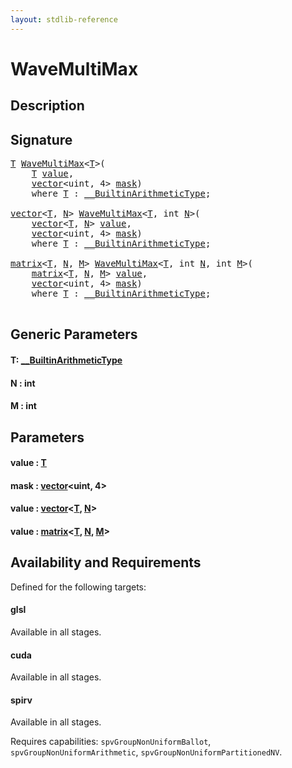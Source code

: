 ```yaml
---
layout: stdlib-reference
---
```


# WaveMultiMax

## Description





## Signature 

<pre>
<a href="wavemultimax-049.html#typeparam-T" class="code_type">T</a> <a href="wavemultimax-049.html">WaveMultiMax</a>&lt;<a href="wavemultimax-049.html#typeparam-T" class="code_type">T</a>&gt;(
    <a href="wavemultimax-049.html#typeparam-T" class="code_type">T</a> <a href="wavemultimax-049.html#decl-value" class="code_param">value</a>,
    <a href="../types/vector/index.html" class="code_type">vector</a>&lt;<span class="code_keyword">uint</span>, 4&gt; <a href="wavemultimax-049.html#decl-mask" class="code_param">mask</a>)
    <span class='code_keyword'>where</span> <a href="wavemultimax-049.html#typeparam-T" class="code_type">T</a> : <a href="../interfaces/0_builtinarithmetictype-029j/index.html" class="code_type">__BuiltinArithmeticType</a>;

<a href="../types/vector/index.html" class="code_type">vector</a>&lt;<a href="wavemultimax-049.html#typeparam-T" class="code_type">T</a>, <a href="wavemultimax-049.html#decl-N" class="code_var">N</a>&gt; <a href="wavemultimax-049.html">WaveMultiMax</a>&lt;<a href="wavemultimax-049.html#typeparam-T" class="code_type">T</a>, <span class="code_keyword">int</span> <a href="wavemultimax-049.html#decl-N" class="code_var">N</a>&gt;(
    <a href="../types/vector/index.html" class="code_type">vector</a>&lt;<a href="wavemultimax-049.html#typeparam-T" class="code_type">T</a>, <a href="wavemultimax-049.html#decl-N" class="code_var">N</a>&gt; <a href="wavemultimax-049.html#decl-value" class="code_param">value</a>,
    <a href="../types/vector/index.html" class="code_type">vector</a>&lt;<span class="code_keyword">uint</span>, 4&gt; <a href="wavemultimax-049.html#decl-mask" class="code_param">mask</a>)
    <span class='code_keyword'>where</span> <a href="wavemultimax-049.html#typeparam-T" class="code_type">T</a> : <a href="../interfaces/0_builtinarithmetictype-029j/index.html" class="code_type">__BuiltinArithmeticType</a>;

<a href="../types/matrix/index.html" class="code_type">matrix</a>&lt;<a href="wavemultimax-049.html#typeparam-T" class="code_type">T</a>, <a href="wavemultimax-049.html#decl-N" class="code_var">N</a>, <a href="wavemultimax-049.html#decl-M" class="code_var">M</a>&gt; <a href="wavemultimax-049.html">WaveMultiMax</a>&lt;<a href="wavemultimax-049.html#typeparam-T" class="code_type">T</a>, <span class="code_keyword">int</span> <a href="wavemultimax-049.html#decl-N" class="code_var">N</a>, <span class="code_keyword">int</span> <a href="wavemultimax-049.html#decl-M" class="code_var">M</a>&gt;(
    <a href="../types/matrix/index.html" class="code_type">matrix</a>&lt;<a href="wavemultimax-049.html#typeparam-T" class="code_type">T</a>, <a href="wavemultimax-049.html#decl-N" class="code_var">N</a>, <a href="wavemultimax-049.html#decl-M" class="code_var">M</a>&gt; <a href="wavemultimax-049.html#decl-value" class="code_param">value</a>,
    <a href="../types/vector/index.html" class="code_type">vector</a>&lt;<span class="code_keyword">uint</span>, 4&gt; <a href="wavemultimax-049.html#decl-mask" class="code_param">mask</a>)
    <span class='code_keyword'>where</span> <a href="wavemultimax-049.html#typeparam-T" class="code_type">T</a> : <a href="../interfaces/0_builtinarithmetictype-029j/index.html" class="code_type">__BuiltinArithmeticType</a>;

</pre>

## Generic Parameters

####  <a id="typeparam-T"></a>T: [\_\_BuiltinArithmeticType](../interfaces/0_builtinarithmetictype-029j/index.html)
####  <a id="decl-N"></a>N  : int
####  <a id="decl-M"></a>M  : int

## Parameters

####  <a id="decl-value"></a>value  : [T](wavemultimax-049.html#typeparam-T)
####  <a id="decl-mask"></a>mask  : [vector](../types/vector/index.html)\<uint, 4\>
####  <a id="decl-value"></a>value  : [vector](../types/vector/index.html)\<[T](../types/vector/index.html#typeparam-T), [N](../types/vector/index.html#decl-N)\>
####  <a id="decl-value"></a>value  : [matrix](../types/matrix/index.html)\<[T](../types/matrix/t-0.html), [N](../types/matrix/index.html#decl-N), [M](../types/matrix/index.html#decl-M)\>

## Availability and Requirements

Defined for the following targets:

#### glsl
Available in all stages.

#### cuda
Available in all stages.

#### spirv
Available in all stages.

Requires capabilities: `spvGroupNonUniformBallot`, `spvGroupNonUniformArithmetic`, `spvGroupNonUniformPartitionedNV`.



